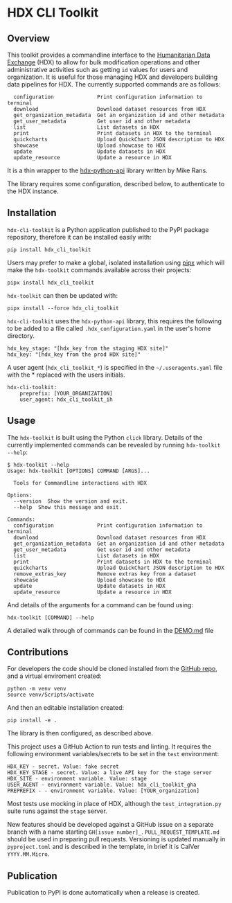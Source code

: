 # HDX CLI Toolkit

## Overview

This toolkit provides a commandline interface to the [Humanitarian Data Exchange](https://data.humdata.org/) (HDX) to allow for bulk modification operations and other administrative activities such as getting `id` values for users and organization. It is useful for those managing HDX and developers building data pipelines for HDX. The currently supported commands are as follows:

```
  configuration              Print configuration information to terminal
  download                   Download dataset resources from HDX
  get_organization_metadata  Get an organization id and other metadata
  get_user_metadata          Get user id and other metadata
  list                       List datasets in HDX
  print                      Print datasets in HDX to the terminal
  quickcharts                Upload QuickChart JSON description to HDX
  showcase                   Upload showcase to HDX
  update                     Update datasets in HDX
  update_resource            Update a resource in HDX
```

It is a thin wrapper to the [hdx-python-api](https://github.com/OCHA-DAP/hdx-python-api) library written by Mike Rans.

The library requires some configuration, described below, to authenticate to the HDX instance.

## Installation
`hdx-cli-toolkit` is a Python application published to the PyPI package repository, therefore it can be installed easily with:

```pip install hdx_cli_toolkit```

Users may prefer to make a global, isolated installation using [pipx](https://pypi.org/project/pipx/) which will make the `hdx-toolkit` commands available across their projects:

```pipx install hdx_cli_toolkit```

`hdx-toolkit` can then be updated with:

```pipx install --force hdx_cli_toolkit```

`hdx-cli-toolkit` uses the `hdx-python-api` library, this requires the following to be added to a file called `.hdx_configuration.yaml` in the user's home directory.

```
hdx_key_stage: "[hdx_key from the staging HDX site]"
hdx_key: "[hdx_key from the prod HDX site]"
```

A user agent (`hdx_cli_toolkit_*`) is specified in the `~/.useragents.yaml` file with the * replaced with the users initials.
```
hdx-cli-toolkit:
    preprefix: [YOUR_ORGANIZATION]
    user_agent: hdx_cli_toolkit_ih
```

## Usage

The `hdx-toolkit` is built using the Python `click` library. Details of the currently implemented commands can be revealed by running `hdx-toolkit --help`:

```
$ hdx-toolkit --help
Usage: hdx-toolkit [OPTIONS] COMMAND [ARGS]...

  Tools for Commandline interactions with HDX

Options:
  --version  Show the version and exit.
  --help  Show this message and exit.

Commands:
  configuration              Print configuration information to terminal
  download                   Download dataset resources from HDX
  get_organization_metadata  Get an organization id and other metadata
  get_user_metadata          Get user id and other metadata
  list                       List datasets in HDX
  print                      Print datasets in HDX to the terminal
  quickcharts                Upload QuickChart JSON description to HDX
  remove_extras_key          Remove extras key from a dataset
  showcase                   Upload showcase to HDX
  update                     Update datasets in HDX
  update_resource            Update a resource in HDX
```

And details of the arguments for a command can be found using:

```shell
hdx-toolkit [COMMAND] --help
```

A detailed walk through of commands can be found in the [DEMO.md](DEMO.md) file

## Contributions

For developers the code should be cloned installed from the [GitHub repo](https://github.com/OCHA-DAP/hdx-cli-toolkit), and a virtual enviroment created:

```shell
python -m venv venv
source venv/Scripts/activate
```

And then an editable installation created:

```shell
pip install -e .
```

The library is then configured, as described above.

This project uses a GitHub Action to run tests and linting. It requires the following environment variables/secrets to be set in the `test` environment:

```
HDX_KEY - secret. Value: fake secret
HDX_KEY_STAGE - secret. Value: a live API key for the stage server
HDX_SITE - environment variable. Value: stage
USER_AGENT - environment variable. Value: hdx_cli_toolkit_gha
PREPREFIX - - environment variable. Value: [YOUR_organization]
```

Most tests use mocking in place of HDX, although the `test_integration.py` suite runs against the `stage` server.

New features should be developed against a GitHub issue on a separate branch with a name starting `GH[issue number]_`. `PULL_REQUEST_TEMPLATE.md` should be used in preparing pull requests. Versioning is updated manually in `pyproject.toml` and is described in the template, in brief it is CalVer `YYYY.MM.Micro`.

## Publication

Publication to PyPI is done automatically when a release is created.
